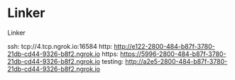 # Linker
Linker

ssh: tcp://4.tcp.ngrok.io:16584 
http: http://e122-2800-484-b87f-3780-21db-cd44-9326-b8f2.ngrok.io 
https: https://5996-2800-484-b87f-3780-21db-cd44-9326-b8f2.ngrok.io 
testing: http://a2e5-2800-484-b87f-3780-21db-cd44-9326-b8f2.ngrok.io 